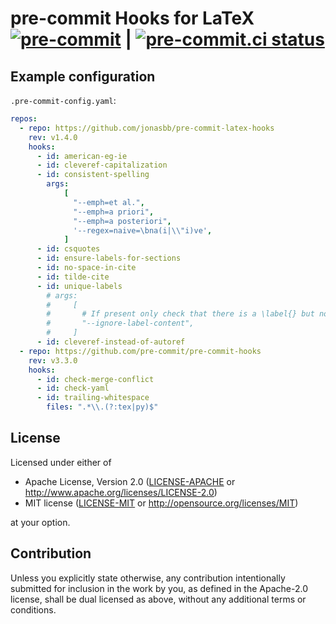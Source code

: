 # pre-commit Hooks for LaTeX [![pre-commit](https://img.shields.io/badge/pre--commit-enabled-brightgreen?logo=pre-commit&logoColor=white)](https://github.com/pre-commit/pre-commit) | [![pre-commit.ci status](https://results.pre-commit.ci/badge/github/jonasbb/pre-commit-latex-hooks/master.svg)](https://results.pre-commit.ci/latest/github/jonasbb/pre-commit-latex-hooks/master)

## Example configuration

`.pre-commit-config.yaml`:

```yaml
repos:
  - repo: https://github.com/jonasbb/pre-commit-latex-hooks
    rev: v1.4.0
    hooks:
      - id: american-eg-ie
      - id: cleveref-capitalization
      - id: consistent-spelling
        args:
            [
              "--emph=et al.",
              "--emph=a priori",
              "--emph=a posteriori",
              '--regex=naive=\bna(i|\\"i)ve',
            ]
      - id: csquotes
      - id: ensure-labels-for-sections
      - id: no-space-in-cite
      - id: tilde-cite
      - id: unique-labels
        # args:
        #     [
        #       # If present only check that there is a \label{} but not the value
        #       "--ignore-label-content",
        #     ]
      - id: cleveref-instead-of-autoref
  - repo: https://github.com/pre-commit/pre-commit-hooks
    rev: v3.3.0
    hooks:
      - id: check-merge-conflict
      - id: check-yaml
      - id: trailing-whitespace
        files: ".*\\.(?:tex|py)$"
```

## License

Licensed under either of

* Apache License, Version 2.0 ([LICENSE-APACHE](LICENSE-APACHE) or http://www.apache.org/licenses/LICENSE-2.0)
* MIT license ([LICENSE-MIT](LICENSE-MIT) or http://opensource.org/licenses/MIT)

at your option.

## Contribution

Unless you explicitly state otherwise, any contribution intentionally submitted
for inclusion in the work by you, as defined in the Apache-2.0 license, shall
be dual licensed as above, without any additional terms or conditions.
